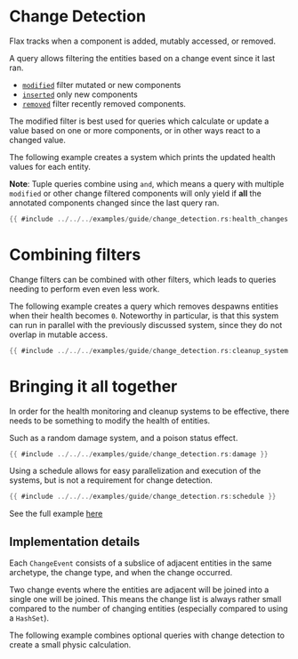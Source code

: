 # Change Detection

Flax tracks when a component is added, mutably accessed, or removed.

A query allows filtering the entities based on a change event since it last ran.

- [`modified`](https://docs.rs/flax/latest/flax/struct.Component.html#method.modified) filter mutated or new components
- [`inserted`](https://docs.rs/flax/latest/flax/struct.Component.html#method.modified) only new components
- [`removed`](https://docs.rs/flax/latest/flax/struct.Component.html#method.modified) filter recently removed components.

The modified filter is best used for queries which calculate or update a value
based on one or more components, or in other ways react to a changed value.

The following example creates a system which prints the updated health values
for each entity.

**Note**: Tuple queries combine using `and`, which means a query with multiple `modified` or other change filtered components will only yield if **all** the annotated components changed since the last query ran.

```rust
{{ #include ../../../examples/guide/change_detection.rs:health_changes }}
```

# Combining filters

Change filters can be combined with other filters, which leads to queries needing to perform even even less work.

The following example creates a query which removes despawns entities when their
health becomes `0`. Noteworthy in particular, is that this system can run in
parallel with the previously discussed system, since they do not overlap in
mutable access.

```rust
{{ #include ../../../examples/guide/change_detection.rs:cleanup_system }}
```


# Bringing it all together

In order for the health monitoring and cleanup systems to be effective, there
needs to be something to modify the health of entities.

Such as a random damage system, and a poison status effect.

```rust
{{ #include ../../../examples/guide/change_detection.rs:damage }}
```

Using a schedule allows for easy parallelization and execution of the systems, but
is not a requirement for change detection.

```rust
{{ #include ../../../examples/guide/change_detection.rs:schedule }}
```

See the full example [here](https://github.com/ten3roberts/flax/blob/main/examples/guide/change_detection.rs)

## Implementation details

Each `ChangeEvent` consists of a subslice of adjacent entities in the same
archetype, the change type, and when the change occurred.

Two change events where the entities are adjacent will be joined into a single
one will be joined. This means the change list is always rather small compared
to the number of changing entities (especially compared to using a `HashSet`).

The following example combines optional queries with change detection to create
a small physic calculation.
